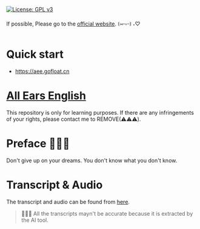 [![License: GPL v3](https://img.shields.io/badge/License-GPLv3-blue.svg)](https://www.gnu.org/licenses/gpl-3.0)

If possible, Please go to the [official website](https://www.allearsenglish.com/). ꒰⑅ᵕ༚ᵕ꒱ ˖♡

# Quick start

* https://aee.gofloat.cn

# [All Ears English](https://github.com/danielsss/all_ears_english)

This repository is only for learning purposes. If there are any infringements of your rights, please contact me to REMOVE(⚠️⚠️⚠️).


# Preface 💭💭💭

Don't give up on your dreams.
You don't know what you don't know.

# Transcript & Audio

The transcript and audio can be found from [here](./docs/transcript_tree.md).

> 📢📢📢 All the transcripts mayn't be accurate because it is extracted by the AI tool.
